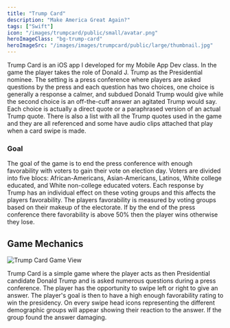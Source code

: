 ```yaml
---
title: "Trump Card"
description: "Make America Great Again?"
tags: ["Swift"]
icon: "/images/trumpcard/public/small/avatar.png"
heroImageClass: "bg-trump-card"
heroImageSrc: "/images/images/trumpcard/public/large/thumbnail.jpg"
---
```


Trump Card is an iOS app I developed for my Mobile App Dev class. In the game the player takes the role of Donald J. Trump as the Presidential nominee. The setting is a press conference where players are asked questions by the press and each question has two choices, one choice is generally a response a calmer, and subdued Donald Trump would give while the second choice is an off-the-cuff answer an agitated Trump would say. Each choice is actually a direct quote or a paraphrased version of an actual Trump quote. There is also a list with all the Trump quotes used in the game and they are all referenced and some have audio clips attached that play when a card swipe is made.

### Goal

The goal of the game is to end the press conference with enough favorability with voters to gain their vote on election day. Voters are divided into five blocs: African-Americans, Asian-Americans, Latinos, White college educated, and White non-college educated voters. Each response by Trump has an individual effect on these voting groups and this affects the players favorability. The players favorability is measured by voting groups based on their makeup of the electorate. If by the end of the press conference there favorability is above 50% then the player wins otherwise they lose.

## Game Mechanics

![Trump Card Game View](/images/trumpcard/public/small/gameView.png)

Trump Card is a simple game where the player acts as then Presidential candidate Donald Trump and is asked numerous questions during a press conference. The player has the opportunity to swipe left or right to give an answer. The player's goal is then to have a high enough favorability rating to win the presidency. On every swipe head icons representing the different demographic groups will appear showing their reaction to the answer. If the group found the answer damaging.

